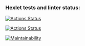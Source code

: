 ### Hexlet tests and linter status:
[![Actions Status](https://github.com/maxcentry/java-project-lvl1/workflows/hexlet-check/badge.svg)](https://github.com/maxcentry/java-project-lvl1/actions)

[![Actions Status](https://github.com/maxcentry/java-project-lvl1/actions/workflows/gradle.yml/badge.svg)](https://github.com/maxcentry/java-project-lvl1/actions/workflows/gradle.yml)

[![Maintainability](https://api.codeclimate.com/v1/badges/a99a88d28ad37a79dbf6/maintainability)](https://codeclimate.com/github/codeclimate/codeclimate/maintainability)